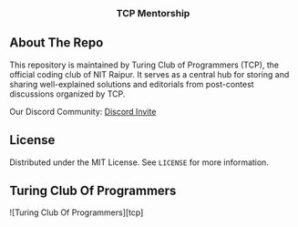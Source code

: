 <br />
<p align="center">
<!--   <a href="https://github.com/TCP-Tech/TCP_Mentorship_Frontend">
    <img src="/src/assets/images/tcpName.svg" alt="Logo" width="400">
  </a> -->

  <h3 align="center">TCP Mentorship</h3>
</p>


## About The Repo

This repository is maintained by Turing Club of Programmers (TCP), the official coding club of NIT Raipur. It serves as a central hub for storing and sharing well-explained solutions and editorials from post-contest discussions organized by TCP.

Our Discord Community: [Discord Invite](https://discord.gg/mq8PprVHUv) <br>

## License

Distributed under the MIT License. See `LICENSE` for more information.

## Turing Club Of Programmers

![Turing Club Of Programmers][tcp]


